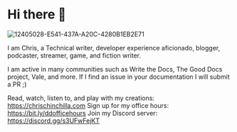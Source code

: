 # Hi there 👋

![12405028-E541-437A-A20C-4280B1EB2E71](https://user-images.githubusercontent.com/42080/129056552-2bc4dd72-1bc2-4498-9d2d-758131c9662b.jpeg)

I am Chris, a Technical writer, developer experience aficionado, blogger, podcaster, streamer, game, and fiction writer.

I am active in many communities such as Write the Docs, The Good Docs project, Vale, and more. If I find an issue in your documentation I will submit a PR ;)

Read, watch, listen to, and play with my creations: https://chrischinchilla.com
Sign up for my office hours: https://bit.ly/ddofficehours
Join my Discord server: https://discord.gg/s3UFwFejKT
